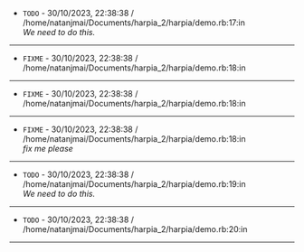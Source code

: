 * `TODO` - 30/10/2023, 22:38:38 / /home/natanjmai/Documents/harpia_2/harpia/demo.rb:17:in <main>
_We need to do this._
---

* `FIXME` - 30/10/2023, 22:38:38 / /home/natanjmai/Documents/harpia_2/harpia/demo.rb:18:in <main>
---

* `FIXME` - 30/10/2023, 22:38:38 / /home/natanjmai/Documents/harpia_2/harpia/demo.rb:18:in <main>
---

* `FIXME` - 30/10/2023, 22:38:38 / /home/natanjmai/Documents/harpia_2/harpia/demo.rb:18:in <main>
_fix me please_
---

* `TODO` - 30/10/2023, 22:38:38 / /home/natanjmai/Documents/harpia_2/harpia/demo.rb:19:in <main>
_We need to do this._
---

* `TODO` - 30/10/2023, 22:38:38 / /home/natanjmai/Documents/harpia_2/harpia/demo.rb:20:in <main>
---

